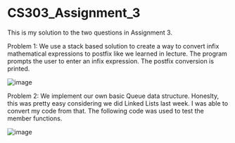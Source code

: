 # CS303_Assignment_3

This is my solution to the two questions in Assignment 3.

Problem 1: We use a stack based solution to create a way to convert infix mathematical expressions to postfix like we learned in lecture. The program prompts the user to enter an infix expression. The postfix conversion is printed.

![image](https://user-images.githubusercontent.com/112525310/231323541-8a744e4a-7fd4-42ac-846c-ed577b01d982.png)

Problem 2: We implement our own basic Queue data structure. Honeslty, this was pretty easy considering we did Linked Lists last week. I was able to convert my code from that. The following code was used to test the member functions.

![image](https://user-images.githubusercontent.com/112525310/231323732-a5c2dd20-ff7c-40ae-a17c-3d07f62ef58e.png)
